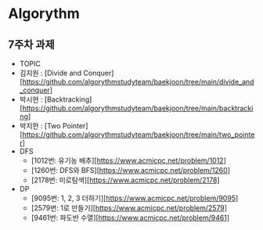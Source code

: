 # Algorythm

## 7주차 과제

- TOPIC
- 김지원 : [Divide and Conquer][https://github.com/algorythmstudyteam/baekjoon/tree/main/divide_and_conquer]
- 박시현 : [Backtracking][https://github.com/algorythmstudyteam/baekjoon/tree/main/backtracking]
- 박지한 : [Two Pointer][https://github.com/algorythmstudyteam/baekjoon/tree/main/two_pointer]
- DFS
  - [1012번: 유기농 배추][https://www.acmicpc.net/problem/1012]
  - [1260번: DFS와 BFS][https://www.acmicpc.net/problem/1260]
  - [2178번: 미로탐색][https://www.acmicpc.net/problem/2178]
- DP
  - [9095번: 1, 2, 3 더하기][https://www.acmicpc.net/problem/9095]
  - [2579번: 1로 만들기][https://www.acmicpc.net/problem/2579]
  - [9461번: 파도반 수열][https://www.acmicpc.net/problem/9461]

